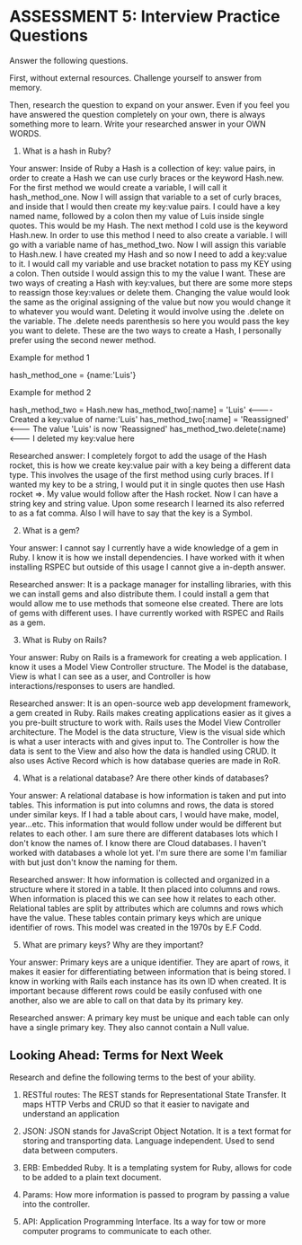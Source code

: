 # ASSESSMENT 5: Interview Practice Questions

Answer the following questions.

First, without external resources. Challenge yourself to answer from memory.

Then, research the question to expand on your answer. Even if you feel you have answered the question completely on your own, there is always something more to learn. Write your researched answer in your OWN WORDS.

1. What is a hash in Ruby?

Your answer:
Inside of Ruby a Hash is a collection of key: value pairs, in order to create a Hash we can use curly braces or the keyword Hash.new. For the first method we would create a variable, I will call it hash_method_one. Now I will assign that variable to a set of curly braces, and inside that I would then create my key:value pairs. I could have a key named name, followed by a colon then my value of Luis inside single quotes. This would be my Hash. The next method I cold use is the keyword Hash.new. In order to use this method I need to also create a variable. I will go with a variable name of has_method_two. Now I will assign this variable to Hash.new. I have created my Hash and so now I need to add a key:value to it. I would call my variable and use bracket notation to pass my KEY using a colon. Then outside I would assign this to my the value I want. These are two ways of creating a Hash with key:values, but there are some more steps to reassign those key:values or delete them. Changing the value would look the same as the original assigning of the value but now you would change it to whatever you would want. Deleting it would involve using the .delete on the variable. The .delete needs parenthesis so here you would pass the key you want to delete. These are the two ways to create a Hash, I personally prefer using the second newer method.

<!-- Trying to verbalize making it and also making examples if I were to be asked to code this  -->

Example for method 1

hash_method_one = {name:'Luis'}


Example for method 2 

hash_method_two = Hash.new
has_method_two[:name] = 'Luis' <---- Created a key:value of name:'Luis'
has_method_two[:name] = 'Reassigned' <--- The value 'Luis' is now 'Reassigned'
has_method_two.delete(:name) <--- I deleted my key:value here

Researched answer: 
I completely forgot to add the usage of the Hash rocket, this is how we create key:value pair with a key being a different data type. This involves the usage of the first method using curly braces. If I wanted my key to be a string, I would put it in single quotes then use Hash rocket =>. My value would follow after the Hash rocket. Now I can have a string key and string value. Upon some research I learned its also referred to as a fat comma. Also I will have to say that the key is a Symbol.

2. What is a gem?

Your answer: I cannot say I currently have a wide knowledge of a gem in Ruby. I know it is how we install dependencies. I have worked with it when installing RSPEC but outside of this usage I cannot give a in-depth answer.

Researched answer: It is a package manager for installing libraries, with this we can install gems and also distribute them. I could install a gem that would allow me to use methods that someone else created. There are lots of gems with different uses. I have currently worked with RSPEC and Rails as a gem. 

3. What is Ruby on Rails?

Your answer: Ruby on Rails is a framework for creating a web application. I know it uses a Model View Controller structure. The Model is the database, View is what I can see as a user, and Controller is how interactions/responses to users are handled.

Researched answer: It is an open-source web app development framework, a gem created in Ruby. Rails makes creating applications easier as it gives a you pre-built structure to work with. Rails uses the Model View Controller architecture. The Model is the data structure, View is the visual side which is what a user interacts with and gives input to. The Controller is how the data is sent to the View and also how the data is handled using CRUD. It also uses Active Record which is how database queries are made in RoR.

4. What is a relational database? Are there other kinds of databases?

Your answer: A relational database is how information is taken and put into tables. This information is put into columns and rows, the data is stored under similar keys. If I had a table about cars, I would have make, model, year...etc. This information that would follow under would be different but relates to each other. I am sure there are different databases lots which I don't know the names of. I know there are Cloud databases. I haven't worked with databases a whole lot yet. I'm sure there are some I'm familiar with but just don't know the naming for them.

Researched answer: It how information is collected and organized in a structure where it stored in a table. It then placed into columns and rows. When information is placed this we can see how it relates to each other. Relational tables are split by attributes which are columns and rows which have the value. These tables contain primary keys which are unique identifier of rows.  This model was created in the 1970s by E.F Codd. 

5. What are primary keys? Why are they important?

Your answer: Primary keys are a unique identifier. They are apart of rows, it makes it easier for differentiating between information that is being stored. I know in working with Rails each instance has its own ID when created. It is important because different rows could be easily confused with one another, also we are able to call on that data by its primary key.

Researched answer: A primary key must be unique and each table can only have a single primary key. They also cannot contain a Null value.

## Looking Ahead: Terms for Next Week

Research and define the following terms to the best of your ability.

1. RESTful routes: The REST stands for Representational State Transfer. It maps HTTP Verbs and CRUD so that it easier to navigate and understand an application

2. JSON: JSON stands for JavaScript Object Notation. It is a text format for storing and transporting data. Language independent. Used to send data between computers.
 
3. ERB: Embedded Ruby. It is a templating system for Ruby, allows for code to be added to a plain text document.

4. Params:
    How more information is passed to program by passing a value into the controller.
5. API:
Application Programming Interface. Its a way for tow or more computer programs to communicate to each other. 